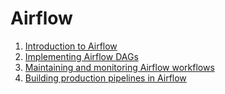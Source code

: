 # Airflow

1. [Introduction to Airflow]()
2. [Implementing Airflow DAGs]()
3. [Maintaining and monitoring Airflow workflows]()
4. [Building production pipelines in Airflow]()
